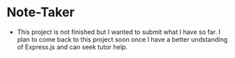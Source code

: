 # Note-Taker

* This project is not finished but I wanted to submit what I have so far. 
I plan to come back to this project soon once I have a better undstanding of
Express.js and can seek tutor help.